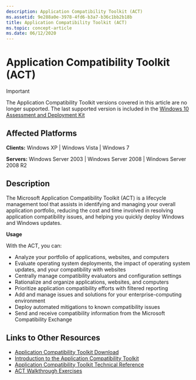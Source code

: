 ```yaml
---
description: Application Compatibility Toolkit (ACT)
ms.assetid: 9e288a0e-3978-4fd6-b3a7-b36c1bb2b18b
title: Application Compatibility Toolkit (ACT)
ms.topic: concept-article
ms.date: 06/12/2020
---
```


# Application Compatibility Toolkit (ACT)

> [!IMPORTANT]
> The Application Compatibility Toolkit versions covered in this article are no longer supported. The last supported version is included in the [Windows 10 Assessment and Deployment Kit](/archive/blogs/yongrhee/download-windows-10-assessment-and-deployment-kit-adk)

## Affected Platforms

**Clients:** Windows XP \| Windows Vista \| Windows 7  


**Servers:** Windows Server 2003 \| Windows Server 2008 \| Windows Server 2008 R2  


## Description

The Microsoft Application Compatibility Toolkit (ACT) is a lifecycle management tool that assists in identifying and managing your overall application portfolio, reducing the cost and time involved in resolving application compatibility issues, and helping you quickly deploy Windows and Windows updates.

**Usage**

With the ACT, you can:

-   Analyze your portfolio of applications, websites, and computers
-   Evaluate operating system deployments, the impact of operating system updates, and your compatibility with websites
-   Centrally manage compatibility evaluators and configuration settings
-   Rationalize and organize applications, websites, and computers
-   Prioritize application compatibility efforts with filtered reporting
-   Add and manage issues and solutions for your enterprise-computing environment
-   Deploy automated mitigations to known compatibility issues
-   Send and receive compatibility information from the Microsoft Compatibility Exchange

## Links to Other Resources

-   [Application Compatibility Toolkit Download](/archive/blogs/yongrhee/download-windows-10-assessment-and-deployment-kit-adk)
-   [Introduction to the Application Compatibility Toolkit](/previous-versions/windows/it-pro/windows-7/cc722367(v=ws.10))
-   [Application Compatibility Toolkit Technical Reference](/previous-versions/windows/it-pro/windows-7/cc749328(v=ws.10))
-   [ACT Walkthrough Exercises](/previous-versions/windows/it-pro/windows-7/cc766493(v=ws.10))

 

 
